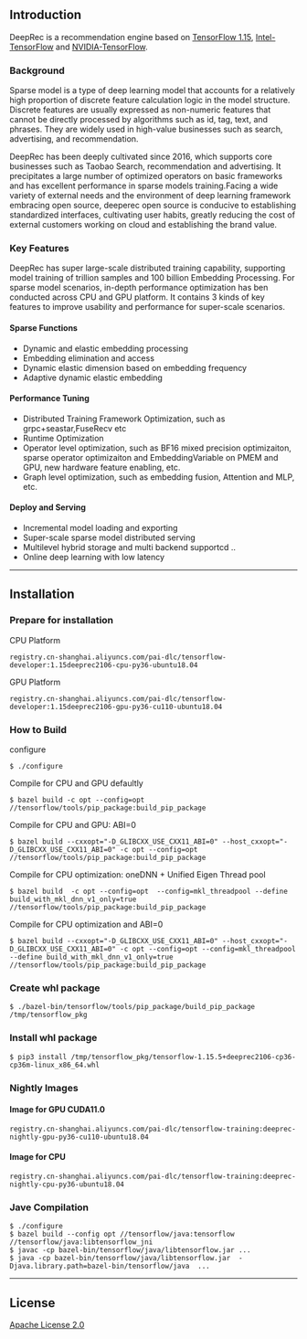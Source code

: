 
## **Introduction**
DeepRec is a recommendation engine based on [TensorFlow 1.15](https://www.tensorflow.org/), [Intel-TensorFlow](https://github.com/Intel-tensorflow/tensorflow) and [NVIDIA-TensorFlow](https://github.com/NVIDIA/tensorflow).


### **Background**
Sparse model is a type of deep learning model that accounts for a relatively high proportion of discrete feature calculation logic in the model structure. Discrete features are usually expressed as non-numeric features that cannot be directly processed by algorithms such as id, tag, text, and phrases. They are widely used in high-value businesses such as search, advertising, and recommendation.


DeepRec has been deeply cultivated since 2016, which supports core businesses such as Taobao Search, recommendation and advertising. It precipitates a large number of optimized operators on basic frameworks and has excellent performance in sparse models training.Facing a wide variety of external needs and the environment of deep learning framework embracing open source, deeperec open source is conducive to establishing standardized interfaces, cultivating user habits, greatly reducing the cost of external customers working on cloud and establishing the brand value.

### **Key Features**
DeepRec has super large-scale distributed training capability, supporting model training of trillion samples and 100 billion Embedding Processing. For sparse model scenarios, in-depth performance optimization has ben conducted across CPU and GPU platform. It contains 3 kinds of key features to improve usability and performance for super-scale scenarios. 
#### **Sparse Functions**
 - Dynamic and elastic embedding processing
 - Embedding elimination and access
 - Dynamic elastic dimension based on embedding frequency
 - Adaptive dynamic elastic embedding
 #### **Performance Tuning**
 - Distributed Training Framework Optimization, such as grpc+seastar,FuseRecv etc 
 - Runtime Optimization
 - Operator level optimization, such as BF16 mixed precision  optimizaiton, sparse operator optimizaiton and EmbeddingVariable on PMEM and GPU, new hardware feature enabling, etc.
 - Graph level optimization, such as embedding fusion, Attention and MLP, etc.
#### **Deploy and Serving**
 - Incremental model loading and exporting
 - Super-scale sparse model distributed serving
 - Multilevel hybrid storage and multi backend supportcd ..
 - Online deep learning with low latency


***
## **Installation**


### **Prepare for installation**


CPU Platform

```
registry.cn-shanghai.aliyuncs.com/pai-dlc/tensorflow-developer:1.15deeprec2106-cpu-py36-ubuntu18.04
```

GPU Platform


```
registry.cn-shanghai.aliyuncs.com/pai-dlc/tensorflow-developer:1.15deeprec2106-gpu-py36-cu110-ubuntu18.04
```
### **How to Build**

configure
```
$ ./configure
```
Compile for CPU and GPU defaultly
```
$ bazel build -c opt --config=opt //tensorflow/tools/pip_package:build_pip_package
```
Compile for CPU and GPU: ABI=0
```
$ bazel build --cxxopt="-D_GLIBCXX_USE_CXX11_ABI=0" --host_cxxopt="-D_GLIBCXX_USE_CXX11_ABI=0" -c opt --config=opt //tensorflow/tools/pip_package:build_pip_package
```
Compile for CPU optimization: oneDNN + Unified Eigen Thread pool
```
$ bazel build  -c opt --config=opt  --config=mkl_threadpool --define build_with_mkl_dnn_v1_only=true //tensorflow/tools/pip_package:build_pip_package
```
Compile for CPU optimization and ABI=0
```
$ bazel build --cxxopt="-D_GLIBCXX_USE_CXX11_ABI=0" --host_cxxopt="-D_GLIBCXX_USE_CXX11_ABI=0" -c opt --config=opt --config=mkl_threadpool --define build_with_mkl_dnn_v1_only=true //tensorflow/tools/pip_package:build_pip_package
```
### **Create whl package** 
```
$ ./bazel-bin/tensorflow/tools/pip_package/build_pip_package /tmp/tensorflow_pkg
```
### **Install whl package**
```
$ pip3 install /tmp/tensorflow_pkg/tensorflow-1.15.5+deeprec2106-cp36-cp36m-linux_x86_64.whl
```




### **Nightly Images**
#### Image for GPU CUDA11.0
```
registry.cn-shanghai.aliyuncs.com/pai-dlc/tensorflow-training:deeprec-nightly-gpu-py36-cu110-ubuntu18.04
```
#### Image for CPU
```
registry.cn-shanghai.aliyuncs.com/pai-dlc/tensorflow-training:deeprec-nightly-cpu-py36-ubuntu18.04
```

### **Jave Compilation**
```
$ ./configure
$ bazel build --config opt //tensorflow/java:tensorflow   //tensorflow/java:libtensorflow_jni
$ javac -cp bazel-bin/tensorflow/java/libtensorflow.jar ...
$ java -cp bazel-bin/tensorflow/java/libtensorflow.jar  -Djava.library.path=bazel-bin/tensorflow/java  ...

```


***
## **License**

[Apache License 2.0](LICENSE)

